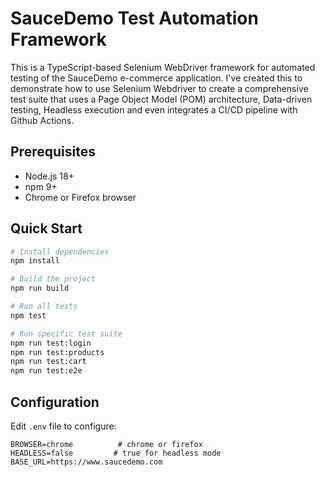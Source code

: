 # SauceDemo Test Automation Framework

This is a TypeScript-based Selenium WebDriver framework for automated testing of the SauceDemo e-commerce application. I've created this to demonstrate how to use Selenium Webdriver to create a comprehensive test suite that uses a Page Object Model (POM) architecture, Data-driven testing, Headless execution and even integrates a CI/CD pipeline with Github Actions.

## Prerequisites

- Node.js 18+
- npm 9+
- Chrome or Firefox browser

## Quick Start

```bash
# Install dependencies
npm install

# Build the project
npm run build

# Run all tests
npm test

# Run specific test suite
npm run test:login
npm run test:products
npm run test:cart
npm run test:e2e
```

## Configuration

Edit `.env` file to configure:

```env
BROWSER=chrome          # chrome or firefox
HEADLESS=false         # true for headless mode
BASE_URL=https://www.saucedemo.com
```
